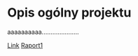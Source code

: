 # Opis ogólny projektu

aaaaaaaaaa.....................

[Link](01_Analiza_specyfikacji/Projekt_koncowy_Specyfikacja_Bledy.csv)
[Raport1](07_Reports/testrail-report-1.pdf)
